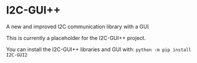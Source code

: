 # I2C-GUI++
A new and improved I2C communication library with a GUI

This is currently a placeholder for the I2C-GUI++ project.

You can install the I2C-GUI++ libraries and GUI with: `python -m pip install I2C-GUI2`
